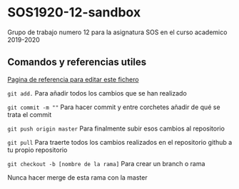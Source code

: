 # SOS1920-12-sandbox
Grupo de trabajo numero 12 para la asignatura SOS en el curso academico 2019-2020

## Comandos y referencias utiles

[Pagina de referencia para editar este fichero](https://guides.github.com/features/mastering-markdown/)


`git add.` Para añadir todos los cambios que se han realizado

`git commit -m ""` Para hacer commit y entre corchetes añadir de qué se trata el commit

`git push origin master` Para finalmente subir esos cambios al repositorio

`git pull` Para traerte todos los cambios realizados en el repositorio github a tu propio repositorio

`git checkout -b [nombre de la rama]` Para crear un branch o rama 

Nunca hacer merge de esta rama con la master
